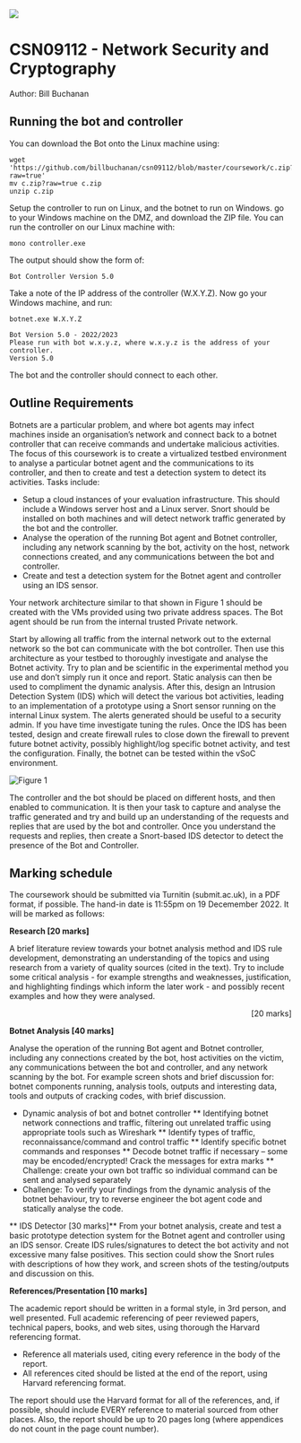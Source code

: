 <img src="https://github.com/billbuchanan/csn09112/blob/master/zadditional/top_csn09112.png"/>


# CSN09112 - Network Security and Cryptography
Author: Bill Buchanan

## Running the bot and controller
You can download the Bot onto the Linux machine using:

```
wget 'https://github.com/billbuchanan/csn09112/blob/master/coursework/c.zip?raw=true'
mv c.zip?raw=true c.zip
unzip c.zip
```


Setup the controller to run on Linux, and the botnet to run on Windows. go to your Windows machine on the DMZ, and download the ZIP file. You can run the controller on our Linux machine with:</p>

```
mono controller.exe
```

The output should show the form of:

```
Bot Controller Version 5.0
```

Take a note of the IP address of the controller (W.X.Y.Z). Now go your Windows machine, and run:</p>

```
botnet.exe W.X.Y.Z
```


```
Bot Version 5.0 - 2022/2023
Please run with bot w.x.y.z, where w.x.y.z is the address of your controller.
Version 5.0
```

The bot and the controller should connect to each other.

## Outline Requirements

Botnets are a particular problem, and where bot agents may infect machines inside an organisation’s network and connect back to a botnet controller that can receive commands and undertake malicious activities. The focus of this coursework is to create a virtualized testbed environment to analyse a particular botnet agent and the communications to its controller, and then to create and test a detection system to detect its activities. Tasks include:

*	Setup a cloud instances of your evaluation infrastructure. This should include a Windows server host and a Linux server. Snort should be installed on both machines and will detect network traffic generated by the bot and the controller. 
*	Analyse the operation of the running Bot agent and Botnet controller, including any network scanning by the bot, activity on the host, network connections created, and any communications between the bot and controller.
*	Create and test a detection system for the Botnet agent and controller using an IDS sensor. 


Your network architecture similar to that shown in Figure 1 should be created with the VMs provided using two private address spaces. The Bot agent should be run from the internal trusted Private network.

Start by allowing all traffic from the internal network out to the external network so the bot can communicate with the bot controller. Then use this architecture as your testbed to thoroughly investigate and analyse the Botnet activity. Try to plan and be scientific in the experimental method you use and don’t simply run it once and report. Static analysis can then be used to compliment the dynamic analysis. After this, design an Intrusion Detection System (IDS) which will detect the various bot activities, leading to an implementation of a prototype using a Snort sensor running on the internal Linux system. The alerts generated should be useful to a security admin. If you have time investigate tuning the rules. Once the IDS has been tested, design and create firewall rules to close down the firewall to prevent future botnet activity, possibly highlight/log specific botnet activity, and test the configuration. Finally, the botnet can be tested within the vSoC environment.

![Figure 1](https://github.com/billbuchanan/csn09112/blob/master/zadditional/coursework01.png)

The controller and the bot should be placed on different hosts, and then enabled to communication. It is then your task to capture and analyse the traffic generated and try and build up an understanding of the requests and replies that are used by the bot and controller. Once you understand the requests and replies, then create a Snort-based IDS detector to detect the presence of the Bot and Controller.

## Marking schedule

The coursework should be submitted via Turnitin (submit.ac.uk), in a PDF format, if possible. The hand-in date is 11:55pm on 19 Decemember 2022. It will be marked as follows:

**Research [20 marks]**

A brief literature review towards your botnet analysis method and IDS rule development, demonstrating an understanding of the topics and using research from a variety of quality sources (cited in the text). Try to include some critical analysis - for example strengths and weaknesses, justification, and highlighting findings which inform the later work - and possibly recent examples and how they were analysed.
<p align="right">[20 marks]</p>

**Botnet Analysis [40 marks]**

Analyse the operation of the running Bot agent and Botnet controller, including any connections created by the bot, host activities on the victim, any communications between the bot and controller, and any network scanning by the bot. For example screen shots and brief discussion for: botnet components running, analysis tools, outputs and interesting data, tools and outputs of cracking codes, with brief discussion.  

*	Dynamic analysis of bot and botnet controller
**	Identifying botnet network connections and traffic, filtering out unrelated traffic using appropriate tools such as Wireshark
**	Identify types of traffic, reconnaissance/command and control traffic
**	Identify specific botnet commands and responses
**	Decode botnet traffic if necessary – some may be encoded/encrypted! Crack the messages for extra marks
**	Challenge: create your own bot traffic so individual command can be sent and analysed separately
*	Challenge: To verify your findings from the dynamic analysis of the botnet behaviour, try to reverse engineer the bot agent code and statically analyse the code.


** IDS Detector [30 marks]**
From your botnet analysis, create and test a basic prototype detection system for the Botnet agent and controller using an IDS sensor.  Create IDS rules/signatures to detect the bot activity and not excessive many false positives. This section could show the Snort rules with descriptions of how they work, and screen shots of the testing/outputs and discussion on this. 


**References/Presentation [10 marks]**

The academic report should be written in a formal style, in 3rd person, and well presented.
Full academic referencing of peer reviewed papers, technical papers, books, and web sites, using thorough the Harvard referencing format.
- Reference all materials used, citing every reference in the body of the report.
- All references cited should be listed at the end of the report, using Harvard referencing format.


The report should use the Harvard format for all of the references, and, if possible, should include EVERY reference to material sourced from other places. Also, the report should be up to 20 pages long (where appendices do not count in the page count number). 


